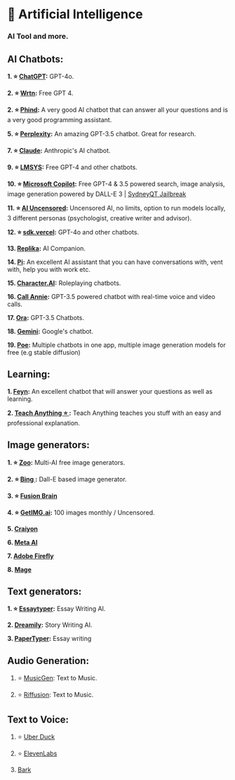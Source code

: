 # 🤖 Artificial Intelligence
### AI Tool and more.

## AI Chatbots: 

**1. ⭐ [ChatGPT](https://chat.openai.com):** GPT-4o.

**2. ⭐ [Wrtn](https://wrtn.ai/):** Free GPT 4.

**2. ⭐ [Phind](https://www.phind.com/):** A very good AI chatbot that can answer all your questions and is a very good programming assistant.

**5. ⭐ [Perplexity](https://www.perplexity.ai/):** An amazing GPT-3.5 chatbot. Great for research.

**7. ⭐ [Claude](https://www.anthropic.com/product):** Anthropic's AI chatbot.

**9. ⭐ [LMSYS](https://chat.lmsys.org/):** Free GPT-4 and other chatbots.

**10. ⭐ [Microsoft Copilot](https://copilot.microsoft.com/):** Free GPT-4 & 3.5 powered search, image analysis, image generation powered by DALL-E 3 | [SydneyQT Jailbreak](https://github.com/juzeon/SydneyQt)

**11. ⭐ [AI Uncensored](https://www.aiuncensored.info/):** Uncensored AI, no limits, option to run models locally, 3 different personas (psychologist, creative writer and advisor).

**12. ⭐ [sdk.vercel](https://sdk.vercel.ai/):** GPT-4o and other chatbots.


**13. [Replika](https://www.replika.ai):** AI Companion.


**14. [Pi](https://pi.ai/talk):** An excellent AI assistant that you can have conversations with, vent with, help you with work etc.


**15. [Character.AI](https://beta.character.ai/):** Roleplaying chatbots.


**16. [Call Annie](https://callannie.ai/):** GPT-3.5 powered chatbot with real-time voice and video calls.


**17. [Ora](https://ora.ai/start):** GPT-3.5 Chatbots.


**18. [Gemini](https://Gemini.google.com/):** Google's chatbot.

**19. [Poe](https://www.poe.com):** Multiple chatbots in one app, multiple image generation models for free (e.g stable diffusion)

## Learning:


**1. [Feyn](https://www.feyn.ai/):** An excellent chatbot that will answer your questions as well as learning.


**2. [Teach Anything ⭐ ](https://www.teach-anything.com/):** Teach Anything teaches you stuff with an easy and professional explanation.



## Image generators: 

**1. ⭐ [Zoo](https://zoo.replicate.dev/):** Multi-AI free image generators.

**2. ⭐ [Bing ](https://www.bing.com/images/create):** Dall-E based image generator.

**3. ⭐ [Fusion Brain](https://fusionbrain.ai/diffusion)**

**4. ⭐ [GetIMG.ai](https://getimg.ai/):** 100 images monthly / Uncensored.

**5. [Craiyon](https://www.craiyon.com/)**

**6. [Meta AI](https://imagine.meta.com/)**

**7. [Adobe Firefly](https://firefly.adobe.com/)**

**8. [Mage](https://www.mage.space/)**



## Text generators:

**1. ⭐ [Essaytyper](http://www.essaytyper.com/):** Essay Writing AI.

**2. [Dreamily](https://dreamily.ai/):** Story Writing AI.

**3. [PaperTyper](https://papertyper.net/):** Essay writing



## Audio Generation:

1. ⭐ [MusicGen](https://huggingface.co/spaces/facebook/MusicGen): Text to Music.

2. ⭐ [Riffusion](https://www.riffusion.com/): Text to Music.



## Text to Voice:

1. ⭐ [Uber Duck](https://uberduck.ai/)

2. ⭐ [ElevenLabs](https://beta.elevenlabs.io/)

3. [Bark](https://huggingface.co/spaces/suno/bark)



